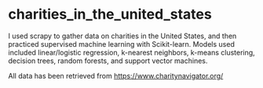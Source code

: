 # charities_in_the_united_states
I used scrapy to gather data on charities in the United States, and then practiced supervised machine learning with Scikit-learn. Models used included linear/logistic regression, k-nearest neighbors, k-means clustering, decision trees, random forests, and support vector machines.

All data has been retrieved from https://www.charitynavigator.org/